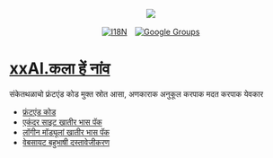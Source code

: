 <p align="center"><a href="https://wac.tax"><img src="https://cdn.jsdelivr.net/gh/wactax/img/logo.svg"/></a></p><p align="center"><a href="https://github.com/wactax/wac.tax/blob/main/doc/README.md#readme"><img alt="I18N" src="https://cdn.jsdelivr.net/gh/wactax/img/t.svg"/></a>　<a href="https://groups.google.com/u/2/g/wactax"><img alt="Google Groups" src="https://cdn.jsdelivr.net/gh/wactax/img/g-groups.svg"/></a></p>

# [xxAI.कला हें नांव](https://xxAI.art)

संकेतथळाचो फ्रंटएंड कोड मुक्त स्रोत आसा, अणकाराक अनुकूल करपाक मदत करपाक येवकार

* [फ्रंटएंड कोड](https://github.com/xxai-art/web)
* [एकंदर साइट खातीर भास पॅक](https://github.com/xxai-art/web/tree/main/i18n)
* [लॉगीन मॉड्यूलां खातीर भास पॅक](https://github.com/wacpkg/user/tree/main/ui.i18n)
* [वेबसायट बहुभाषी दस्तावेजीकरण](https://github.com/xxai-doc)
